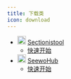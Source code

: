 ```yaml
---
title: 下载类
icon: download
---
```


- <img src="https://gh.llkk.cc/https://raw.githubusercontent.com/SectionIstool/SectionIstool/main/resources/SectionIstool_icon.png" width="20" height="20"/> [Sectionistool](/downloader/sectionistool/index.md)
  - <i class="fa-solid fa-signs-post"></i> [快速开始](/downloader/sectionistool/get-started.md)
- <img src="/seewohub.jpg" width="20" height="20"/> [SeewoHub](/downloader/seewohub/index.md)
  - <i class="fa-solid fa-signs-post"></i> [快速开始](/downloader/seewohub/get-started.md)